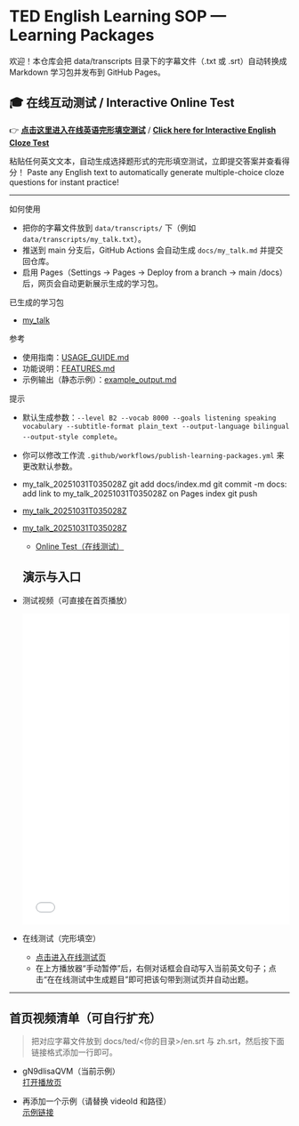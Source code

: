 # TED English Learning SOP — Learning Packages

欢迎！本仓库会把 data/transcripts 目录下的字幕文件（.txt 或 .srt）自动转换成 Markdown 学习包并发布到 GitHub Pages。

## 🎓 在线互动测试 / Interactive Online Test
👉 **[点击这里进入在线英语完形填空测试](./test/)** / **[Click here for Interactive English Cloze Test](./test/)**

粘贴任何英文文本，自动生成选择题形式的完形填空测试，立即提交答案并查看得分！
Paste any English text to automatically generate multiple-choice cloze questions for instant practice!

---

如何使用
- 把你的字幕文件放到 `data/transcripts/` 下（例如 `data/transcripts/my_talk.txt`）。
- 推送到 main 分支后，GitHub Actions 会自动生成 `docs/my_talk.md` 并提交回仓库。
- 启用 Pages（Settings → Pages → Deploy from a branch → main /docs）后，网页会自动更新展示生成的学习包。

已生成的学习包
- [my_talk](./my_talk.md)

参考
- 使用指南：[USAGE_GUIDE.md](../USAGE_GUIDE.md)
- 功能说明：[FEATURES.md](../FEATURES.md)
- 示例输出（静态示例）：[example_output.md](../example_output.md)

提示
- 默认生成参数：`--level B2 --vocab 8000 --goals listening speaking vocabulary --subtitle-format plain_text --output-language bilingual --output-style complete`。
- 你可以修改工作流 `.github/workflows/publish-learning-packages.yml` 来更改默认参数。
- my_talk_20251031T035028Z git add docs/index.md git commit -m docs: add link to my_talk_20251031T035028Z on Pages index git push
- [my_talk_20251031T035028Z](./my_talk_20251031T035028Z)
- [my_talk_20251031T035028Z](./my_talk_20251031T035028Z)
  - [Online Test（在线测试）](./test/)
  ## 演示与入口

- 测试视频（可直接在首页播放）
  <iframe
    src="./embed/?videoId=gN9dlisaQVM&en=/Baggio200cn/ted/gN9dlisaQVM/en.srt&zh=/Baggio200cn/ted/gN9dlisaQVM/zh.srt&title=TED%20Test%20Video&zhGloss=/Baggio200cn/ted/gN9dlisaQVM/glossary_zh.json"
    width="100%" height="560" frameborder="0"
    allow="accelerometer; autoplay; clipboard-write; encrypted-media; gyroscope; picture-in-picture; web-share"
    allowfullscreen
  ></iframe>

- 在线测试（完形填空）
  - [点击进入在线测试页](./test/)
  - 在上方播放器“手动暂停”后，右侧对话框会自动写入当前英文句子；点击“在在线测试中生成题目”即可把该句带到测试页并自动出题。

---

## 首页视频清单（可自行扩充）

> 把对应字幕文件放到 docs/ted/<你的目录>/en.srt 与 zh.srt，然后按下面链接格式添加一行即可。

- gN9dlisaQVM（当前示例）  
  [打开播放页](./embed/?videoId=gN9dlisaQVM&en=/Baggio200cn/ted/gN9dlisaQVM/en.srt&zh=/Baggio200cn/ted/gN9dlisaQVM/zh.srt&title=TED%20Test%20Video&zhGloss=/Baggio200cn/ted/gN9dlisaQVM/glossary_zh.json)

- 再添加一个示例（请替换 videoId 和路径）  
  [示例链接](./embed/?videoId=替换为ID&en=/Baggio200cn/ted/你的目录/en.srt&zh=/Baggio200cn/ted/你的目录/zh.srt&title=你的标题&zhGloss=/Baggio200cn/ted/你的目录/glossary_zh.json)
